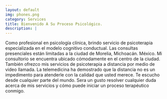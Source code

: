 ```yaml
---
layout: default
img: phones.png
category: Services
title: Bienvenido A Su Proceso Psicológico.
description: |
---
```

Como profesional en psicología clínica, brindo servicio de psicoterapia especializada en el modelo cognitivo conductual. Las consultas presenciales están limitadas a la ciudad de Morelia, Michoacán. México. Mi consultorio se encuentra ubicado cómodamente en el centro de la ciudad. 
También ofrezco mis servicios de psicoterapia a distancia por medio de video llamada. La telemedicina ha demostrado que la distancia no es un impedimento para atenderle con la calidad que usted merece. Te escucho desde cualquier parte del mundo.
Sera un gusto resolver cualquier duda acerca de mis servicios y cómo puede iniciar un proceso terapéutico conmigo.